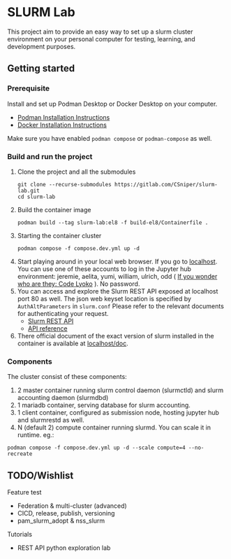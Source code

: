 # SLURM Lab
This project aim to provide an easy way to set up a slurm cluster environment on your personal computer for testing, learning, and development purposes. 

## Getting started

### Prerequisite

Install and set up Podman Desktop or Docker Desktop on your computer.
- [Podman Installation Instructions](https://podman.io/docs/installation)
- [Docker Installation Instructions](https://docs.docker.com/desktop/install/mac-install/)

Make sure you have enabled `podman compose` or `podman-compose` as well.

### Build and run the project

1. Clone the project and all the submodules
   ```
   git clone --recurse-submodules https://gitlab.com/CSniper/slurm-lab.git
   cd slurm-lab
   ```
2. Build the container image
   ```
   podman build --tag slurm-lab:el8 -f build-el8/Containerfile .
   ```
3. Starting the container cluster
   ```
   podman compose -f compose.dev.yml up -d 
   ```
4. Start playing around in your local web browser. If you go to [localhost](http://localhost/). You can use one of these accounts to log in the Jupyter hub environment: jeremie, aelita, yumi, william, ulrich, odd ( [If you wonder who are they: Code Lyoko](https://en.wikipedia.org/wiki/Code_Lyoko) ). No password.
5. You can access and explore the Slurm REST API exposed at localhost port 80 as well.
   The json web keyset location is specified by `AuthAltParameters` in `slurm.conf`
   Please refer to the relevant documents for authenticating your request.
   - [Slurm REST API](https://slurm.schedmd.com/rest.html)
   - [API reference](https://slurm.schedmd.com/rest_api.html)
6. There official document of the exact version of slurm installed in the container is available at [localhost/doc](http://localhost/doc).

### Components
The cluster consist of these components:
1. 2 master container running slurm control daemon (slurmctld) and slurm accounting daemon (slurmdbd)
2. 1 mariadb container, serving database for slurm accounting. 
3. 1 client container, configured as submission node, hosting jupyter hub and slurmrestd as well. 
4. N (default 2) compute container running slurmd. You can scale it in runtime. eg.:
```
podman compose -f compose.dev.yml up -d --scale compute=4 --no-recreate
```

## TODO/Wishlist
Feature test
* Federation & multi-cluster (advanced)
* CICD, release, publish, versioning
* pam_slurm_adopt & nss_slurm

Tutorials
* REST API python exploration lab